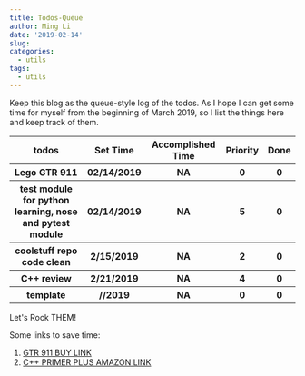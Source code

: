 ```yaml
---
title: Todos-Queue
author: Ming Li
date: '2019-02-14'
slug: 
categories:
  - utils
tags:
  - utils
---
```


Keep this blog as the queue-style log of the todos. As I hope I can get some time for myself from the beginning of March 2019, so I list the things here and keep track of them.

<table>
        <tr>
            <th>todos</th>
            <th>Set Time</th>
            <th>Accomplished Time</th>
            <th>Priority</th>
            <th>Done</th>
        </tr>
        <tr>
            <th>Lego GTR 911</th>
            <th>02/14/2019</th>
            <th>NA</th>
            <th>0</th>
            <th>0</th>
        </tr>
        <tr>
            <th>test module for python learning, nose and pytest module</th>
            <th>02/14/2019</th>
            <th>NA</th>
            <th>5</th>
            <th>0</th>
        </tr>
        <tr>
            <th>coolstuff repo code clean</th>
            <th>2/15/2019</th>
            <th>NA</th>
            <th>2</th>
            <th>0</th>
        </tr>
        <tr>
            <th>C++ review</th>
            <th>2/21/2019</th>
            <th>NA</th>
            <th>4</th>
            <th>0</th>
        </tr>
        <tr>
            <th>template</th>
            <th>//2019</th>
            <th>NA</th>
            <th>0</th>
            <th>0</th>
        </tr>
    </table>

Let's Rock THEM!

Some links to save time: 
 
1. [GTR 911 BUY LINK](https://shop.lego.com/en-US/product/Porsche-911-GT3-RS-42056)   
1. [C++ PRIMER PLUS AMAZON LINK](https://www.amazon.com/gp/cart/view.html/ref=nav_cart)
